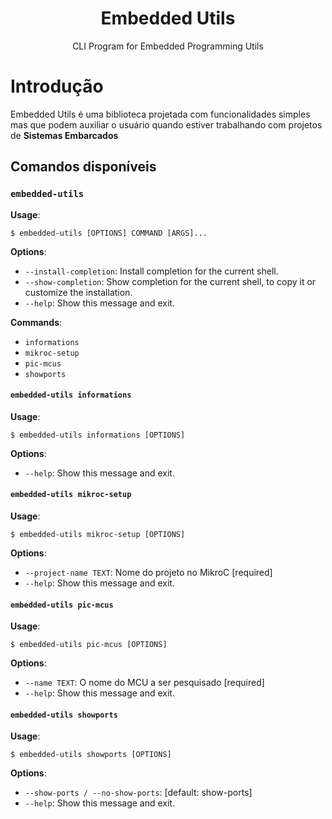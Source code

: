 <div align="center">
<h1>Embedded Utils</h1>
<p>CLI Program for Embedded Programming Utils</p>
</div>

# Introdução
Embedded Utils é uma biblioteca projetada com funcionalidades simples mas que podem auxiliar o usuário quando estiver trabalhando com projetos de **Sistemas Embarcados**

## Comandos disponíveis
### `embedded-utils`

**Usage**:

```console
$ embedded-utils [OPTIONS] COMMAND [ARGS]...
```

**Options**:

* `--install-completion`: Install completion for the current shell.
* `--show-completion`: Show completion for the current shell, to copy it or customize the installation.
* `--help`: Show this message and exit.

**Commands**:

* `informations`
* `mikroc-setup`
* `pic-mcus`
* `showports`

#### `embedded-utils informations`

**Usage**:

```console
$ embedded-utils informations [OPTIONS]
```

**Options**:

* `--help`: Show this message and exit.

#### `embedded-utils mikroc-setup`

**Usage**:

```console
$ embedded-utils mikroc-setup [OPTIONS]
```

**Options**:

* `--project-name TEXT`: Nome do projeto no MikroC  [required]
* `--help`: Show this message and exit.

#### `embedded-utils pic-mcus`

**Usage**:

```console
$ embedded-utils pic-mcus [OPTIONS]
```

**Options**:

* `--name TEXT`: O nome do MCU a ser pesquisado  [required]
* `--help`: Show this message and exit.

#### `embedded-utils showports`

**Usage**:

```console
$ embedded-utils showports [OPTIONS]
```

**Options**:

* `--show-ports / --no-show-ports`: [default: show-ports]
* `--help`: Show this message and exit.
